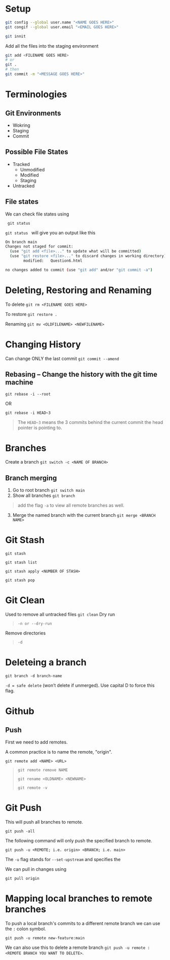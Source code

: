 # Setup

```bash
git config --global user.name "<NAME GOES HERE>"
git congif --global user.email "<EMAIL GOES HERE>"
```

```bash
git innit
```

Add all the files into the staging environment

```bash
git add <FILENAME GOES HERE>
# or
git .
# then
git commit -m "<MESSAGE GOES HERE>"
```
# Terminologies
## Git Environments

- Wokring
- Staging
- Commit

## Possible File States
- Tracked
  - Unmodified
  - Modified
  - Staging
- Untracked

## File states
We can check file states using

```git
 git status
```

`git status ` will give you an output like this
```bash
On branch main
Changes not staged for commit:
  (use "git add <file>..." to update what will be committed)
  (use "git restore <file>..." to discard changes in working directory)
        modified:   Question6.html

no changes added to commit (use "git add" and/or "git commit -a")
```

# Deleting, Restoring and Renaming

To delete
`git rm <FILENAME GOES HERE>`

To restore
`git restore .`

Renaming
`git mv <OLDFILENAME> <NEWFILENAME>`

# Changing History

Can change ONLY the last commit
`git commit --amend`

## Rebasing – Change the history with the git time machine

`git rebase -i --root`

OR

`git rebase -i HEAD~3`

> The `HEAD~3` means the 3 commits behind the current commit the head pointer is pointing to.


# Branches

Create a branch
`git switch -c <NAME OF BRANCH>`

## Branch merging
1. Go to root branch
`git switch main`
2. Show all branches
`git branch`
> add the flag `-a` to view all remote branches as well.
3. Merge the named branch with the current branch
`git merge <BRANCH NAME>`

# Git Stash

`git stash`

`git stash list`

`git stash apply <NUMBER OF STASH>`

`git stash pop`

# Git Clean

Used to remove all untracked files
`git clean`
Dry run
> `-n or --dry-run`

Remove directories
> `-d`

# Deleteing a branch

`git branch -d branch-name`

`-d = safe delete` (won’t delete if unmerged). Use capital D to force this flag.


# Github

## Push

First we need to add remotes.

A common practice is to name the remote, "origin".

`git remote add <NAME> <URL>`

> `git remote remove NAME`
> 
> `git rename <OLDNAME> <NEWNAME>`
> 
> `git remote -v`

# Git Push

This will push all branches to remote.

`git push -all`

The following command will only push the specified branch to remote.

`git push -u <REMOTE; i.e. origin> <BRANCH; i.e. main>`

The `-u` flag stands for `--set-upstream` and specifies the 

We can pull in changes using

`git pull origin`


# Mapping local branches to remote branches

To push a local branch's commits to a different remote branch we can use the `:` colon symbol.

`git push -u remote new-feature:main`

We can also use this to delete a remote branch `git push -u remote :<REMOTE BRANCH YOU WANT TO DELETE>`. 





